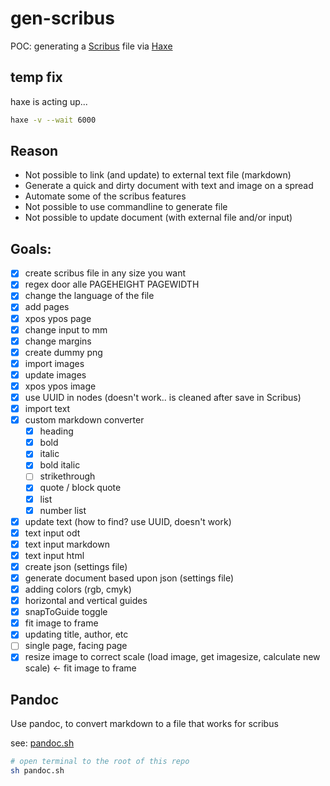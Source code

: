 # gen-scribus

POC: generating a [Scribus](https://www.scribus.net/) file via [Haxe](https://haxe.org/)

## temp fix

haxe is acting up...

```bash
haxe -v --wait 6000
```

## Reason

- Not possible to link (and update) to external text file (markdown)
- Generate a quick and dirty document with text and image on a spread
- Automate some of the scribus features
- Not possible to use commandline to generate file
- Not possible to update document (with external file and/or input)

## Goals:

- [x] create scribus file in any size you want
- [x] regex door alle PAGEHEIGHT PAGEWIDTH
- [x] change the language of the file
- [x] add pages
- [x] xpos ypos page
- [x] change input to mm
- [x] change margins
- [x] create dummy png
- [x] import images
- [x] update images
- [x] xpos ypos image
- [x] use UUID in nodes (doesn't work.. is cleaned after save in Scribus)
- [x] import text
- [x] custom markdown converter
  - [x] heading
  - [x] bold
  - [x] italic
  - [x] bold italic
  - [ ] strikethrough
  - [x] quote / block quote
  - [x] list
  - [x] number list
- [x] update text (how to find? use UUID, doesn't work)
- [x] text input odt
- [x] text input markdown
- [x] text input html
- [x] create json (settings file)
- [x] generate document based upon json (settings file)
- [x] adding colors (rgb, cmyk)
- [x] horizontal and vertical guides
- [x] snapToGuide toggle
- [x] fit image to frame
- [x] updating title, author, etc
- [ ] single page, facing page
- [x] resize image to correct scale (load image, get imagesize, calculate new scale) <- fit image to frame

## Pandoc

Use pandoc, to convert markdown to a file that works for scribus

see: [pandoc.sh](pandoc.sh)

```bash
# open terminal to the root of this repo
sh pandoc.sh
```
